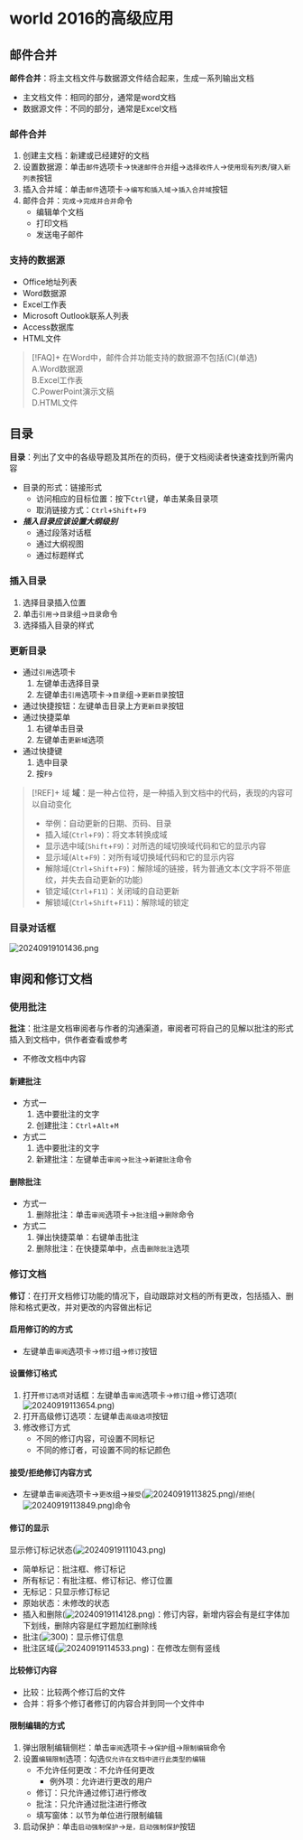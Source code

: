 # world 2016的高级应用

## 邮件合并

**邮件合并**：将主文档文件与数据源文件结合起来，生成一系列输出文档
- 主文档文件：相同的部分，通常是word文档
- 数据源文件：不同的部分，通常是Excel文档

### 邮件合并
1. 创建主文档：新建或已经建好的文档
2. 设置数据源：单击`邮件`选项卡->`快速邮件合并`组->`选择收件人`->`使用现有列表`/`键入新列表`按钮
3. 插入合并域：单击`邮件`选项卡->`编写和插入域`->`插入合并域`按钮
4. 邮件合并：`完成`->`完成并合并`命令
	- 编辑单个文档
	- 打印文档
	- 发送电子邮件
### 支持的数据源

- Office地址列表
- Word数据源
- Excel工作表
- Microsoft Outlook联系人列表
- Access数据库
- HTML文件

>[!FAQ]+ 在Word中，邮件合并功能支持的数据源不包括(C)(单选)</br>A.Word数据源</br>B.Excel工作表</br>C.PowerPoint演示文稿</br>D.HTML文件

## 目录

**目录**：列出了文中的各级导题及其所在的页码，便于文档阅读者快速查找到所需内容
- 目录的形式：链接形式
	- 访问相应的目标位置：按下`Ctrl`键，单击某条目录项
	- 取消链接方式：`Ctrl`+`Shift`+`F9`
- ***插入目录应该设置大纲级别***
	- 通过段落对话框
	- 通过大纲视图
	- 通过标题样式

### 插入目录
1. 选择目录插入位置
2. 单击`引用`->`目录`组->`目录`命令
3. 选择插入目录的样式
### 更新目录
- 通过`引用`选项卡
	1. 左键单击选择目录
	2. 左键单击`引用`选项卡->`目录`组->`更新目录`按钮
- 通过快捷按钮：左键单击目录上方`更新目录`按钮
- 通过快捷菜单
	1. 右键单击目录
	2. 左键单击`更新域`选项
- 通过快捷键
	1. 选中目录
	2. 按`F9`

>[!REF]+ 域
> **域**：是一种占位符，是一种插入到文档中的代码，表现的内容可以自动变化
> - 举例：自动更新的日期、页码、目录
> - 插入域(`Ctrl`+`F9`)：将文本转换成域
> - 显示选中域(`Shift`+`F9`)：对所选的域切换域代码和它的显示内容
> - 显示域(`Alt`+`F9`)：对所有域切换域代码和它的显示内容
> - 解除域(`Ctrl`+`Shift`+`F9`)：解除域的链接，转为普通文本(文字将不带底纹，并失去自动更新的功能)
> - 锁定域(`Ctrl`+`F11`)：关闭域的自动更新
> - 解锁域(`Ctrl`+`Shift`+`F11`)：解除域的锁定


### 目录对话框

![20240919101436.png](../../attachment/png/Pasted%20image%2020240919101436.png)

## 审阅和修订文档

### 使用批注

**批注**：批注是文档审阅者与作者的沟通渠道，审阅者可将自己的见解以批注的形式插入到文档中，供作者查看或参考
- 不修改文档中内容
#### 新建批注
- 方式一
	1. 选中要批注的文字
	2. 创建批注：`Ctrl`+`Alt`+`M`
- 方式二
	1. 选中要批注的文字
	2. 新建批注：左键单击`审阅`->`批注`->`新建批注`命令
#### 删除批注
- 方式一
	1. 删除批注：单击`审阅`选项卡->`批注`组->`删除`命令
- 方式二
	1. 弹出快捷菜单：右键单击批注
	2. 删除批注：在快捷菜单中，点击`删除批注`选项


### 修订文档


**修订**：在打开文档修订功能的情况下，自动跟踪对文档的所有更改，包括插入、删除和格式更改，并对更改的内容做出标记

#### 启用修订的的方式
- 左键单击`审阅`选项卡->`修订`组->`修订`按钮
#### 设置修订格式
1. 打开`修订选项`对话框：左键单击`审阅`选项卡->`修订`组->修订选项(![20240919113654.png](../../attachment/png/Pasted%20image%2020240919113654.png))
2. 打开高级修订选项：左键单击`高级选项`按钮
3. 修改修订方式
	- 不同的修订内容，可设置不同标记
	- 不同的修订者，可设置不同的标记颜色
#### 接受/拒绝修订内容方式
- 左键单击`审阅`选项卡->`更改`组->`接受`(![20240919113825.png](../../attachment/png/Pasted%20image%2020240919113825.png))/`拒绝`(![20240919113849.png](../../attachment/png/Pasted%20image%2020240919113849.png))命令
#### 修订的显示
显示修订标记状态(![20240919111043.png](../../attachment/png/Pasted%20image%2020240919111043.png))
- 简单标记：批注框、修订标记
- 所有标记：有批注框、修订标记、修订位置
- 无标记：只显示修订标记
- 原始状态：未修改的状态
- 插入和删除(![20240919114128.png](../../attachment/png/Pasted%20image%2020240919114128.png))：修订内容，新增内容会有是红字体加下划线，删除内容是红字题加红删除线
- 批注(![300](../../attachment/png/Pasted%20image%2020240919114323.png))：显示修订信息
- 批注区域(![20240919114533.png](../../attachment/png/Pasted%20image%2020240919114533.png))：在修改左侧有竖线
#### 比较修订内容
- 比较：比较两个修订后的文件
- 合并：将多个修订者修订的内容合并到同一个文件中
#### 限制编辑的方式
1. 弹出限制编辑侧栏：单击`审阅`选项卡->`保护`组->`限制编辑`命令
2. 设置`编辑限制`选项：勾选`仅允许在文档中进行此类型的编辑`
	- 不允许任何更改：不允许任何更改
		- 例外项：允许进行更改的用户
	- 修订：只允许通过修订进行修改
	- 批注：只允许通过批注进行修改
	- 填写窗体：以节为单位进行限制编辑
3. 启动保护：单击`启动强制保护`->`是，启动强制保护`按钮
